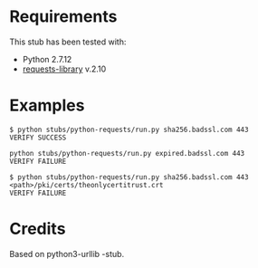 # Requirements

This stub has been tested with:
 * Python 2.7.12
 * [requests-library](http://docs.python-requests.org/en/master/) v.2.10

 # Examples

 ```
$ python stubs/python-requests/run.py sha256.badssl.com 443
VERIFY SUCCESS

python stubs/python-requests/run.py expired.badssl.com 443
VERIFY FAILURE

$ python stubs/python-requests/run.py sha256.badssl.com 443 <path>/pki/certs/theonlycertitrust.crt
VERIFY FAILURE

```

# Credits

Based on python3-urllib -stub.
